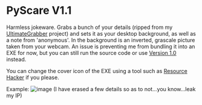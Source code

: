 # PyScare V1.1
Harmless jokeware. Grabs a bunch of your details (ripped from my [UltimateGrabber](https://github.com/MightySpaceman/UltimateGrabber) project) and sets it as your desktop background, as well as a note from 'anonymous'. In the background is an inverted, grascale picture taken from your webcam. An issue is preventing me from bundling it into an EXE for now, but you can still run the source code or use [Version 1.0](https://github.com/MightySpaceman/PyScare/releases/V1.0) instead.

You can change the cover icon of the EXE using a tool such as [Resource Hacker](http://www.angusj.com/resourcehacker/#download) if you please.

Example:
![image](https://user-images.githubusercontent.com/83145315/187018543-32e023b4-1c32-462c-8d5c-faabbc4e76df.png)
(I have erased a few details so as to not...you know...leak my IP)

